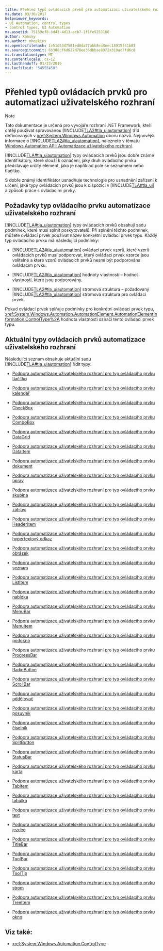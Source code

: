 ```yaml
---
title: Přehled typů ovládacích prvků pro automatizaci uživatelského rozhraní
ms.date: 03/30/2017
helpviewer_keywords:
- UI Automation, control types
- control types, UI Automation
ms.assetid: 75159ef8-bd43-4d13-acb7-1f1fe9253160
author: Xansky
ms.author: mhopkins
ms.openlocfilehash: 1e51d5347581ed0da77abb8ea8eec18915f41b83
ms.sourcegitcommit: 6b308cf6d627d78ee36dbbae8972a310ac7fd6c8
ms.translationtype: MT
ms.contentlocale: cs-CZ
ms.lasthandoff: 01/23/2019
ms.locfileid: "54555450"
---
```

# <a name="ui-automation-control-types-overview"></a>Přehled typů ovládacích prvků pro automatizaci uživatelského rozhraní
> [!NOTE]
>  Tato dokumentace je určená pro vývojáře rozhraní .NET Framework, kteří chtějí používat spravovanou [!INCLUDE[TLA2#tla_uiautomation](../../../includes/tla2sharptla-uiautomation-md.md)] tříd definovaných v <xref:System.Windows.Automation> oboru názvů. Nejnovější informace o [!INCLUDE[TLA2#tla_uiautomation](../../../includes/tla2sharptla-uiautomation-md.md)], naleznete v tématu [Windows Automation API: Automatizace uživatelského rozhraní](https://go.microsoft.com/fwlink/?LinkID=156746).  
  
 [!INCLUDE[TLA#tla_uiautomation](../../../includes/tlasharptla-uiautomation-md.md)] typy ovládacích prvků jsou dobře známé identifikátory, které slouží k označení, jaký druh ovládacího prvku představuje určitý element, jako je například pole se seznamem nebo tlačítko.  
  
 S dobře známý identifikátor usnadňuje technologie pro usnadnění zařízení k určení, jaké typy ovládacích prvků jsou k dispozici v [!INCLUDE[TLA#tla_ui](../../../includes/tlasharptla-ui-md.md)] a způsob práce s ovládacími prvky.  
  
<a name="UI_Automation_Control_Type_Requisites"></a>   
## <a name="ui-automation-control-type-requisites"></a>Požadavky typ ovládacího prvku automatizace uživatelského rozhraní  
 [!INCLUDE[TLA#tla_uiautomation](../../../includes/tlasharptla-uiautomation-md.md)] typy ovládacích prvků obsahují sadu podmínek, které musí splnit poskytovatelů. Při splnění těchto podmínek, můžete ovládací prvek používat název konkrétní ovládací prvek typu. Každý typ ovládacího prvku má následující podmínky:  
  
-   [!INCLUDE[TLA2#tla_uiautomation](../../../includes/tla2sharptla-uiautomation-md.md)] ovládací prvek vzorů, které vzorů ovládacích prvků musí podporovat, který ovládací prvek vzorce jsou volitelné a které vzorů ovládacích prvků nesmí být podporována ovládacím prvku.  
  
-   [!INCLUDE[TLA2#tla_uiautomation](../../../includes/tla2sharptla-uiautomation-md.md)] hodnoty vlastností – hodnot vlastností, které jsou podporovány.  
  
-   [!INCLUDE[TLA2#tla_uiautomation](../../../includes/tla2sharptla-uiautomation-md.md)] stromová struktura – požadovaný [!INCLUDE[TLA2#tla_uiautomation](../../../includes/tla2sharptla-uiautomation-md.md)] stromová struktura pro ovládací prvek.  
  
 Pokud ovládací prvek splňuje podmínky pro konkrétní ovládací prvek typu, <xref:System.Windows.Automation.AutomationElement.AutomationElementInformation.ControlType%2A> hodnota vlastnosti označí tento ovládací prvek typu.  
  
<a name="Current_UI_Automation_Control_Types"></a>   
## <a name="current-ui-automation-control-types"></a>Aktuální typy ovládacích prvků automatizace uživatelského rozhraní  
 Následující seznam obsahuje aktuální sadu [!INCLUDE[TLA#tla_uiautomation](../../../includes/tlasharptla-uiautomation-md.md)] řídit typy:  
  
-   [Podpora automatizace uživatelského rozhraní pro typ ovládacího prvku tlačítko](../../../docs/framework/ui-automation/ui-automation-support-for-the-button-control-type.md)  
  
-   [Podpora automatizace uživatelského rozhraní pro typ ovládacího prvku kalendář](../../../docs/framework/ui-automation/ui-automation-support-for-the-calendar-control-type.md)  
  
-   [Podpora automatizace uživatelského rozhraní pro typ ovládacího prvku CheckBox](../../../docs/framework/ui-automation/ui-automation-support-for-the-checkbox-control-type.md)  
  
-   [Podpora automatizace uživatelského rozhraní pro typ ovládacího prvku ComboBox](../../../docs/framework/ui-automation/ui-automation-support-for-the-combobox-control-type.md)  
  
-   [Podpora automatizace uživatelského rozhraní pro typ ovládacího prvku DataGrid](../../../docs/framework/ui-automation/ui-automation-support-for-the-datagrid-control-type.md)  
  
-   [Podpora automatizace uživatelského rozhraní pro typ ovládacího prvku DataItem](../../../docs/framework/ui-automation/ui-automation-support-for-the-dataitem-control-type.md)  
  
-   [Podpora automatizace uživatelského rozhraní pro typ ovládacího prvku dokument](../../../docs/framework/ui-automation/ui-automation-support-for-the-document-control-type.md)  
  
-   [Podpora automatizace uživatelského rozhraní pro typ ovládacího prvku úprav](../../../docs/framework/ui-automation/ui-automation-support-for-the-edit-control-type.md)  
  
-   [Podpora automatizace uživatelského rozhraní pro typ ovládacího prvku skupina](../../../docs/framework/ui-automation/ui-automation-support-for-the-group-control-type.md)  
  
-   [Podpora automatizace uživatelského rozhraní pro typ ovládacího prvku záhlaví](../../../docs/framework/ui-automation/ui-automation-support-for-the-header-control-type.md)  
  
-   [Podpora automatizace uživatelského rozhraní pro typ ovládacího prvku HeaderItem](../../../docs/framework/ui-automation/ui-automation-support-for-the-headeritem-control-type.md)  
  
-   [Podpora automatizace uživatelského rozhraní pro typ ovládacího prvku hypertextový odkaz](../../../docs/framework/ui-automation/ui-automation-support-for-the-hyperlink-control-type.md)  
  
-   [Podpora automatizace uživatelského rozhraní pro typ ovládacího prvku obrázek](../../../docs/framework/ui-automation/ui-automation-support-for-the-image-control-type.md)  
  
-   [Podpora automatizace uživatelského rozhraní pro typ ovládacího prvku seznam](../../../docs/framework/ui-automation/ui-automation-support-for-the-list-control-type.md)  
  
-   [Podpora automatizace uživatelského rozhraní pro typ ovládacího prvku ListItem](../../../docs/framework/ui-automation/ui-automation-support-for-the-listitem-control-type.md)  
  
-   [Podpora automatizace uživatelského rozhraní pro typ ovládacího prvku nabídka](../../../docs/framework/ui-automation/ui-automation-support-for-the-menu-control-type.md)  
  
-   [Podpora automatizace uživatelského rozhraní pro typ ovládacího prvku MenuBar](../../../docs/framework/ui-automation/ui-automation-support-for-the-menubar-control-type.md)  
  
-   [Podpora automatizace uživatelského rozhraní pro typ ovládacího prvku MenuItem](../../../docs/framework/ui-automation/ui-automation-support-for-the-menuitem-control-type.md)  
  
-   [Podpora automatizace uživatelského rozhraní pro typ ovládacího prvku podokno](../../../docs/framework/ui-automation/ui-automation-support-for-the-pane-control-type.md)  
  
-   [Podpora automatizace uživatelského rozhraní pro typ ovládacího prvku ProgressBar](../../../docs/framework/ui-automation/ui-automation-support-for-the-progressbar-control-type.md)  
  
-   [Podpora automatizace uživatelského rozhraní pro typ ovládacího prvku RadioButton](../../../docs/framework/ui-automation/ui-automation-support-for-the-radiobutton-control-type.md)  
  
-   [Podpora automatizace uživatelského rozhraní pro typ ovládacího prvku ScrollBar](../../../docs/framework/ui-automation/ui-automation-support-for-the-scrollbar-control-type.md)  
  
-   [Podpora automatizace uživatelského rozhraní pro typ ovládacího prvku oddělovač](../../../docs/framework/ui-automation/ui-automation-support-for-the-separator-control-type.md)  
  
-   [Podpora automatizace uživatelského rozhraní pro typ ovládacího prvku posuvník](../../../docs/framework/ui-automation/ui-automation-support-for-the-slider-control-type.md)  
  
-   [Podpora automatizace uživatelského rozhraní pro typ ovládacího prvku číselník](../../../docs/framework/ui-automation/ui-automation-support-for-the-spinner-control-type.md)  
  
-   [Podpora automatizace uživatelského rozhraní pro typ ovládacího prvku SplitButton](../../../docs/framework/ui-automation/ui-automation-support-for-the-splitbutton-control-type.md)  
  
-   [Podpora automatizace uživatelského rozhraní pro typ ovládacího prvku StatusBar](../../../docs/framework/ui-automation/ui-automation-support-for-the-statusbar-control-type.md)  
  
-   [Podpora automatizace uživatelského rozhraní pro typ ovládacího prvku karta](../../../docs/framework/ui-automation/ui-automation-support-for-the-tab-control-type.md)  
  
-   [Podpora automatizace uživatelského rozhraní pro typ ovládacího prvku TabItem](../../../docs/framework/ui-automation/ui-automation-support-for-the-tabitem-control-type.md)  
  
-   [Podpora automatizace uživatelského rozhraní pro typ ovládacího prvku tabulka](../../../docs/framework/ui-automation/ui-automation-support-for-the-table-control-type.md)  
  
-   [Podpora automatizace uživatelského rozhraní pro typ ovládacího prvku text](../../../docs/framework/ui-automation/ui-automation-support-for-the-text-control-type.md)  
  
-   [Podpora automatizace uživatelského rozhraní pro typ ovládacího prvku jezdec](../../../docs/framework/ui-automation/ui-automation-support-for-the-thumb-control-type.md)  
  
-   [Podpora automatizace uživatelského rozhraní pro typ ovládacího prvku TitleBar](../../../docs/framework/ui-automation/ui-automation-support-for-the-titlebar-control-type.md)  
  
-   [Podpora automatizace uživatelského rozhraní pro typ ovládacího prvku ToolBar](../../../docs/framework/ui-automation/ui-automation-support-for-the-toolbar-control-type.md)  
  
-   [Podpora automatizace uživatelského rozhraní pro typ ovládacího prvku ToolTip](../../../docs/framework/ui-automation/ui-automation-support-for-the-tooltip-control-type.md)  
  
-   [Podpora automatizace uživatelského rozhraní pro typ ovládacího prvku strom](../../../docs/framework/ui-automation/ui-automation-support-for-the-tree-control-type.md)  
  
-   [Podpora automatizace uživatelského rozhraní pro typ ovládacího prvku TreeItem](../../../docs/framework/ui-automation/ui-automation-support-for-the-treeitem-control-type.md)  
  
-   [Podpora automatizace uživatelského rozhraní pro typ ovládacího prvku okno](../../../docs/framework/ui-automation/ui-automation-support-for-the-window-control-type.md)  
  
## <a name="see-also"></a>Viz také:
- <xref:System.Windows.Automation.ControlType>
